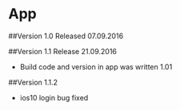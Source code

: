 # App

##Version 1.0 Released 07.09.2016

##Version 1.1 Release 21.09.2016
  - Build code and version in app was written 1.01

##Version 1.1.2

  - ios10 login bug fixed
